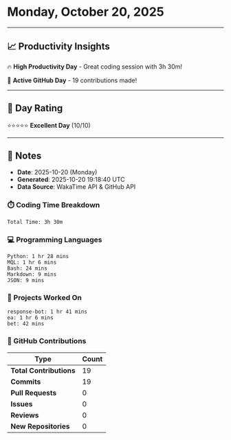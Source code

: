 # Monday, October 20, 2025

---

## 📈 Productivity Insights

🔥 **High Productivity Day** - Great coding session with 3h 30m!

🚀 **Active GitHub Day** - 19 contributions made!

---

## 🎯 Day Rating

⭐⭐⭐⭐⭐ **Excellent Day** (10/10)

---

## 📝 Notes

- **Date**: 2025-10-20 (Monday)
- **Generated**: 2025-10-20 19:18:40 UTC
- **Data Source**: WakaTime API & GitHub API


### ⏱️ Coding Time Breakdown

```
Total Time: 3h 30m
```

### 💻 Programming Languages

```
Python: 1 hr 28 mins
MQL: 1 hr 6 mins
Bash: 24 mins
Markdown: 9 mins
JSON: 9 mins
```

### 📂 Projects Worked On

```
response-bot: 1 hr 41 mins
ea: 1 hr 6 mins
bet: 42 mins

```


### 🐙 GitHub Contributions

| Type | Count |
|------|-------|
| **Total Contributions** | 19 |
| **Commits** | 19 |
| **Pull Requests** | 0 |
| **Issues** | 0 |
| **Reviews** | 0 |
| **New Repositories** | 0 |

